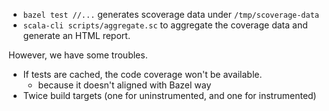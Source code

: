 - `bazel test //...` generates scoverage data under `/tmp/scoverage-data`
- `scala-cli scripts/aggregate.sc` to aggregate the coverage data and generate an HTML report.

However, we have some troubles.

- If tests are cached, the code coverage won't be available.
  - because it doesn't aligned with Bazel way
- Twice build targets (one for uninstrumented, and one for instrumented)
